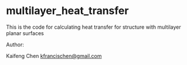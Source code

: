 multilayer_heat_transfer
========================

This is the code for calculating heat transfer for structure with multilayer planar surfaces

Author:

Kaifeng Chen <kfrancischen@gmail.com>
